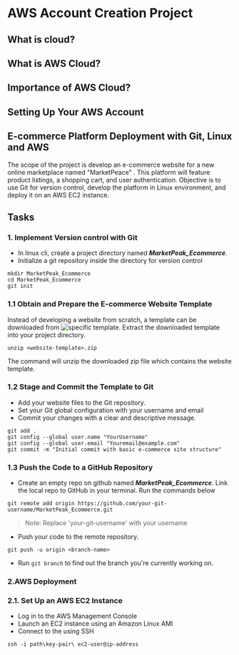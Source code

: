 
# AWS Account Creation Project
## What is cloud?
## What is AWS Cloud?
## Importance of AWS Cloud?
## Setting Up Your AWS Account
## 

## E-commerce Platform Deployment with Git, Linux and AWS

The scope of the project is develop an e-commerce website for a new online marketplace named "MarketPeace" . This platform will feature product listings, a shopping cart, and user authentication. Objective is to use Git for version control, develop the platform in Linux environment, and deploy it on an AWS EC2 instance.

## Tasks
### 1. Implement Version control with Git

* In linux cli, create a project directory named _**MarketPeak_Ecommerce**_.
* Initialize a git repository inside the directory for version control

```
mkdir MarketPeak_Ecommerce
cd MarketPeak_Ecommerce
git init
```

### 1.1 Obtain and Prepare the E-commerce Website Template

Instead of developing a website from scratch, a template can be downloaded from ![specific template](https://www.tooplate.com/view/2130-waso-strategy). Extract the downloaded template into your project directory.

```
unzip <website-template>.zip
```

The command will unzip the downloaded zip file which contains the website template.

### 1.2 Stage and Commit the Template to Git

* Add your website files to the Git repository.
* Set your Git global configuration with your username and email
* Commit your changes with a clear and descriptive message.

```
git add .
git config --global user.name "YourUsername"
git config --global user.email "Youremail@example.com"
git commit -m "Initial commit with basic e-commerce site structure"
```

### 1.3 Push the Code to a GitHub Repository

* Create an empty repo on github named _**MarketPeak_Ecommerce**_. Link the local repo to GitHub in your terminal. Run the commands below

```
git remote add origin https://github.com/your-git-username/MarketPeak_Ecommerce.git
```

> Note: Replace 'your-git-username' with your username

* Push your code to the remote repository.

```
git push -u origin <branch-name>
```
* Run `git branch` to find out the branch you're currently working on.

### 2.AWS Deployment

### 2.1. Set Up an AWS EC2 Instance

* Log in to the AWS Management Console
* Launch an EC2 instance using an Amazon Linux AMI
* Connect to the using SSH

```
ssh -i path\key-pair\ ec2-user@ip-address
```

